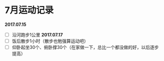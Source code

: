 # 7月运动记录
**2017.07.15**
- [ ] 沿河跑步1公里
**2017.07.17**
- [ ] 饭后散步1小时（散步也勉强算运动吧）
- [ ] 仰卧起坐30个、俯卧撑30个（在家做一下，总比一个都没做的好，以后逐步提高）

